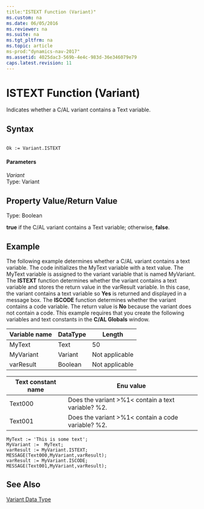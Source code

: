 ```yaml
---
title:"ISTEXT Function (Variant)"
ms.custom: na
ms.date: 06/05/2016
ms.reviewer: na
ms.suite: na
ms.tgt_pltfrm: na
ms.topic: article
ms-prod:"dynamics-nav-2017"
ms.assetid: 4025dac3-569b-4e4c-983d-36e346079e79
caps.latest.revision: 11
---
```

# ISTEXT Function (Variant)
Indicates whether a C\/AL variant contains a Text variable.  
  
## Syntax  
  
```  
  
Ok := Variant.ISTEXT  
```  
  
#### Parameters  
 *Variant*  
 Type: Variant  
  
## Property Value\/Return Value  
 Type: Boolean  
  
 **true** if the C\/AL variant contains a Text variable; otherwise, **false**.  
  
## Example  
 The following example determines whether a C\/AL variant contains a text variable. The code initializes the MyText variable with a text value. The MyText variable is assigned to the variant variable that is named MyVariant. The **ISTEXT** function determines whether the variant contains a text variable and stores the return value in the varResult variable. In this case, the variant contains a text variable so **Yes** is returned and displayed in a message box. The **ISCODE** function determines whether the variant contains a code variable. The return value is **No** because the variant does not contain a code. This example requires that you create the following variables and text constants in the **C\/AL Globals** window.  
  
|Variable name|DataType|Length|  
|-------------------|--------------|------------|  
|MyText|Text|50|  
|MyVariant|Variant|Not applicable|  
|varResult|Boolean|Not applicable|  
  
|Text constant name|Enu value|  
|------------------------|---------------|  
|Text000|Does the variant \>%1\< contain a text variable? %2.|  
|Text001|Does the variant \>%1\< contain a code variable? %2.|  
  
```  
MyText := 'This is some text';  
MyVariant :=  MyText;  
varResult := MyVariant.ISTEXT;  
MESSAGE(Text000,MyVariant,varResult);  
varResult := MyVariant.ISCODE;  
MESSAGE(Text001,MyVariant,varResult);  
```  
  
## See Also  
 [Variant Data Type](Variant-Data-Type.md)